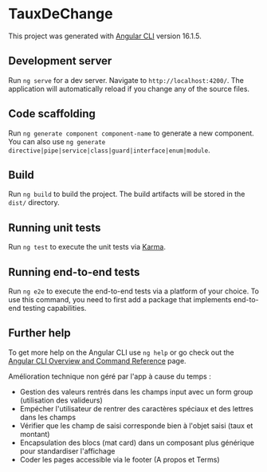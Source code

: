 # TauxDeChange

This project was generated with [Angular CLI](https://github.com/angular/angular-cli) version 16.1.5.

## Development server

Run `ng serve` for a dev server. Navigate to `http://localhost:4200/`. The application will automatically reload if you change any of the source files.

## Code scaffolding

Run `ng generate component component-name` to generate a new component. You can also use `ng generate directive|pipe|service|class|guard|interface|enum|module`.

## Build

Run `ng build` to build the project. The build artifacts will be stored in the `dist/` directory.

## Running unit tests

Run `ng test` to execute the unit tests via [Karma](https://karma-runner.github.io).

## Running end-to-end tests

Run `ng e2e` to execute the end-to-end tests via a platform of your choice. To use this command, you need to first add a package that implements end-to-end testing capabilities.

## Further help

To get more help on the Angular CLI use `ng help` or go check out the [Angular CLI Overview and Command Reference](https://angular.io/cli) page.


Amélioration technique non géré par l'app à cause du temps : 
- Gestion des valeurs rentrés dans les champs input avec un form group (utilisation des valideurs)
- Empécher l'utilisateur de rentrer des caractères spéciaux et des lettres dans les champs
- Vérifier que les champ de saisi corresponde bien à l'objet saisi (taux et montant)
- Encapsulation des blocs (mat card) dans un composant plus générique pour standardiser l'affichage
- Coder les pages accessible via le footer (A propos et Terms)